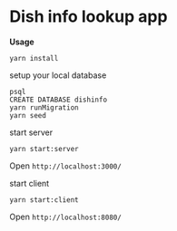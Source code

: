 # Dish info lookup app

**Usage**

`yarn install`

setup your local database

```
psql
CREATE DATABASE dishinfo
yarn runMigration
yarn seed
```

start server

```
yarn start:server
```

Open `http://localhost:3000/`

start client

```
yarn start:client
```

Open `http://localhost:8080/`
